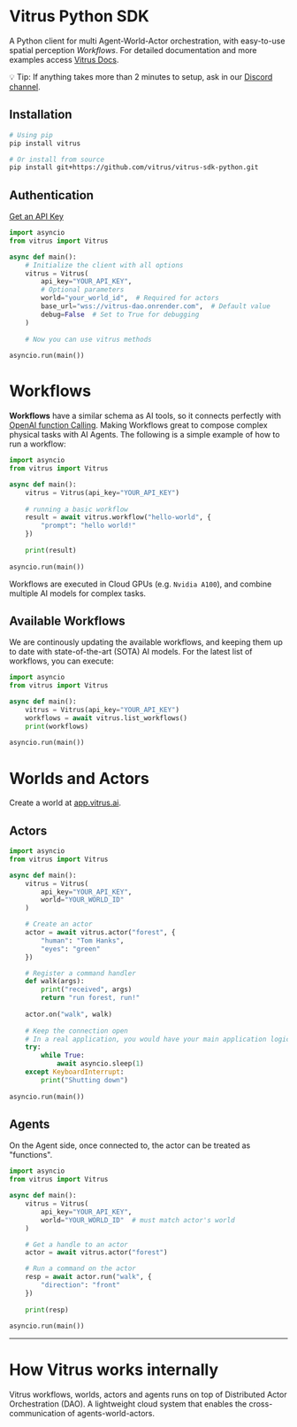 # Vitrus Python SDK

A Python client for multi Agent-World-Actor orchestration, with easy-to-use spatial perception _Workflows_.
For detailed documentation and more examples access [Vitrus Docs](https://vitrus.gitbook.io/docs/concepts).

💡 Tip: If anything takes more than 2 minutes to setup, ask in our [Discord channel](https://discord.gg/Xd5f6WSh).

## Installation

```bash
# Using pip
pip install vitrus

# Or install from source
pip install git+https://github.com/vitrus/vitrus-sdk-python.git
```

## Authentication

[Get an API Key](https://app.vitrus.ai)

```python
import asyncio
from vitrus import Vitrus

async def main():
    # Initialize the client with all options
    vitrus = Vitrus(
        api_key="YOUR_API_KEY",
        # Optional parameters
        world="your_world_id",  # Required for actors
        base_url="wss://vitrus-dao.onrender.com",  # Default value
        debug=False  # Set to True for debugging
    )
    
    # Now you can use vitrus methods
    
asyncio.run(main())
```

# Workflows

**Workflows** have a similar schema as AI tools, so it connects perfectly with [OpenAI function Calling](https://platform.openai.com/docs/guides/function-calling?api-mode=chat). Making Workflows great to compose complex physical tasks with AI Agents. The following is a simple example of how to run a workflow:

```python
import asyncio
from vitrus import Vitrus

async def main():
    vitrus = Vitrus(api_key="YOUR_API_KEY")
    
    # running a basic workflow
    result = await vitrus.workflow("hello-world", {
        "prompt": "hello world!"
    })
    
    print(result)
    
asyncio.run(main())
```

Workflows are executed in Cloud GPUs (e.g. `Nvidia A100`), and combine multiple AI models for complex tasks.

## Available Workflows

We are continously updating the available workflows, and keeping them up to date with state-of-the-art (SOTA) AI models. For the latest list of workflows, you can execute:

```python
import asyncio
from vitrus import Vitrus

async def main():
    vitrus = Vitrus(api_key="YOUR_API_KEY")
    workflows = await vitrus.list_workflows()
    print(workflows)
    
asyncio.run(main())
```

# Worlds and Actors

Create a world at [app.vitrus.ai](https://app.vitrus.ai).

## Actors

```python
import asyncio
from vitrus import Vitrus

async def main():
    vitrus = Vitrus(
        api_key="YOUR_API_KEY",
        world="YOUR_WORLD_ID"
    )

    # Create an actor
    actor = await vitrus.actor("forest", {
        "human": "Tom Hanks",
        "eyes": "green"
    })

    # Register a command handler
    def walk(args):
        print("received", args)
        return "run forest, run!"
    
    actor.on("walk", walk)
    
    # Keep the connection open
    # In a real application, you would have your main application logic here
    try:
        while True:
            await asyncio.sleep(1)
    except KeyboardInterrupt:
        print("Shutting down")
    
asyncio.run(main())
```

## Agents

On the Agent side, once connected to, the actor can be treated as "functions".

```python
import asyncio
from vitrus import Vitrus

async def main():
    vitrus = Vitrus(
        api_key="YOUR_API_KEY",
        world="YOUR_WORLD_ID"  # must match actor's world
    )

    # Get a handle to an actor
    actor = await vitrus.actor("forest")

    # Run a command on the actor
    resp = await actor.run("walk", {
        "direction": "front"
    })
    
    print(resp)
    
asyncio.run(main())
```

---

# How Vitrus works internally

Vitrus workflows, worlds, actors and agents runs on top of Distributed Actor Orchestration (DAO). A lightweight cloud system that enables the cross-communication of agents-world-actors. 
